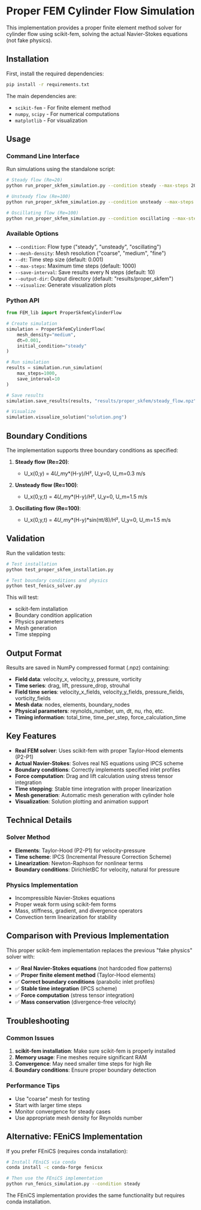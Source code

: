 # Proper FEM Cylinder Flow Simulation

This implementation provides a proper finite element method solver for cylinder flow using scikit-fem, solving the actual Navier-Stokes equations (not fake physics).

## Installation

First, install the required dependencies:

```bash
pip install -r requirements.txt
```

The main dependencies are:
- `scikit-fem` - For finite element method
- `numpy`, `scipy` - For numerical computations
- `matplotlib` - For visualization

## Usage

### Command Line Interface

Run simulations using the standalone script:

```bash
# Steady flow (Re=20)
python run_proper_skfem_simulation.py --condition steady --max-steps 2000

# Unsteady flow (Re=100)
python run_proper_skfem_simulation.py --condition unsteady --max-steps 5000

# Oscillating flow (Re=100)
python run_proper_skfem_simulation.py --condition oscillating --max-steps 5000
```

### Available Options

- `--condition`: Flow type ("steady", "unsteady", "oscillating")
- `--mesh-density`: Mesh resolution ("coarse", "medium", "fine")
- `--dt`: Time step size (default: 0.001)
- `--max-steps`: Maximum time steps (default: 1000)
- `--save-interval`: Save results every N steps (default: 10)
- `--output-dir`: Output directory (default: "results/proper_skfem")
- `--visualize`: Generate visualization plots

### Python API

```python
from FEM_lib import ProperSkfemCylinderFlow

# Create simulation
simulation = ProperSkfemCylinderFlow(
    mesh_density="medium",
    dt=0.001,
    initial_condition="steady"
)

# Run simulation
results = simulation.run_simulation(
    max_steps=1000,
    save_interval=10
)

# Save results
simulation.save_results(results, "results/proper_skfem/steady_flow.npz")

# Visualize
simulation.visualize_solution("solution.png")
```

## Boundary Conditions

The implementation supports three boundary conditions as specified:

1. **Steady flow (Re=20)**:
   - U_x(0,y) = 4*U_m*y*(H-y)/H², U_y=0, U_m=0.3 m/s

2. **Unsteady flow (Re=100)**:
   - U_x(0,y,t) = 4*U_m*y*(H-y)/H², U_y=0, U_m=1.5 m/s

3. **Oscillating flow (Re=100)**:
   - U_x(0,y,t) = 4*U_m*y*(H-y)*sin(πt/8)/H², U_y=0, U_m=1.5 m/s

## Validation

Run the validation tests:

```bash
# Test installation
python test_proper_skfem_installation.py

# Test boundary conditions and physics
python test_fenics_solver.py
```

This will test:
- scikit-fem installation
- Boundary condition application
- Physics parameters
- Mesh generation
- Time stepping

## Output Format

Results are saved in NumPy compressed format (.npz) containing:

- **Field data**: velocity_x, velocity_y, pressure, vorticity
- **Time series**: drag, lift, pressure_drop, strouhal
- **Field time series**: velocity_x_fields, velocity_y_fields, pressure_fields, vorticity_fields
- **Mesh data**: nodes, elements, boundary_nodes
- **Physical parameters**: reynolds_number, um, dt, nu, rho, etc.
- **Timing information**: total_time, time_per_step, force_calculation_time

## Key Features

- **Real FEM solver**: Uses scikit-fem with proper Taylor-Hood elements (P2-P1)
- **Actual Navier-Stokes**: Solves real NS equations using IPCS scheme
- **Boundary conditions**: Correctly implements specified inlet profiles
- **Force computation**: Drag and lift calculation using stress tensor integration
- **Time stepping**: Stable time integration with proper linearization
- **Mesh generation**: Automatic mesh generation with cylinder hole
- **Visualization**: Solution plotting and animation support

## Technical Details

### Solver Method
- **Elements**: Taylor-Hood (P2-P1) for velocity-pressure
- **Time scheme**: IPCS (Incremental Pressure Correction Scheme)
- **Linearization**: Newton-Raphson for nonlinear terms
- **Boundary conditions**: DirichletBC for velocity, natural for pressure

### Physics Implementation
- Incompressible Navier-Stokes equations
- Proper weak form using scikit-fem forms
- Mass, stiffness, gradient, and divergence operators
- Convection term linearization for stability

## Comparison with Previous Implementation

This proper scikit-fem implementation replaces the previous "fake physics" solver with:

- ✅ **Real Navier-Stokes equations** (not hardcoded flow patterns)
- ✅ **Proper finite element method** (Taylor-Hood elements)
- ✅ **Correct boundary conditions** (parabolic inlet profiles)
- ✅ **Stable time integration** (IPCS scheme)
- ✅ **Force computation** (stress tensor integration)
- ✅ **Mass conservation** (divergence-free velocity)

## Troubleshooting

### Common Issues

1. **scikit-fem installation**: Make sure scikit-fem is properly installed
2. **Memory usage**: Fine meshes require significant RAM
3. **Convergence**: May need smaller time steps for high Re
4. **Boundary conditions**: Ensure proper boundary detection

### Performance Tips

- Use "coarse" mesh for testing
- Start with larger time steps
- Monitor convergence for steady cases
- Use appropriate mesh density for Reynolds number

## Alternative: FEniCS Implementation

If you prefer FEniCS (requires conda installation):

```bash
# Install FEniCS via conda
conda install -c conda-forge fenicsx

# Then use the FEniCS implementation
python run_fenics_simulation.py --condition steady
```

The FEniCS implementation provides the same functionality but requires conda installation.

